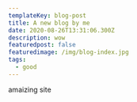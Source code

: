 ```yaml
---
templateKey: blog-post
title: A new blog by me
date: 2020-08-26T13:31:06.300Z
description: wow
featuredpost: false
featuredimage: /img/blog-index.jpg
tags:
  - good
---
```

amaizing site